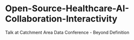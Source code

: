 # Open-Source-Healthcare-AI-Collaboration-Interactivity
Talk at Catchment Area Data Conference - Beyond Definition
